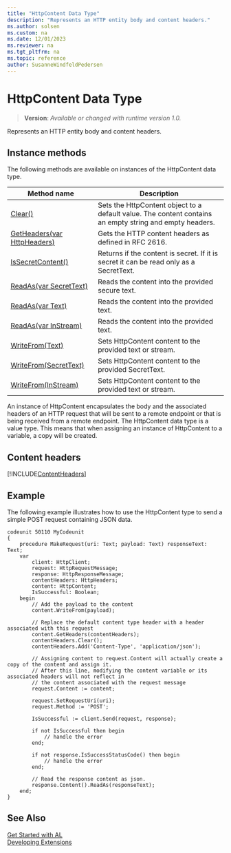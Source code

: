 ```yaml
---
title: "HttpContent Data Type"
description: "Represents an HTTP entity body and content headers."
ms.author: solsen
ms.custom: na
ms.date: 12/01/2023
ms.reviewer: na
ms.tgt_pltfrm: na
ms.topic: reference
author: SusanneWindfeldPedersen
---
```

[//]: # (START>DO_NOT_EDIT)
[//]: # (IMPORTANT:Do not edit any of the content between here and the END>DO_NOT_EDIT.)
[//]: # (Any modifications should be made in the .xml files in the ModernDev repo.)
# HttpContent Data Type
> **Version**: _Available or changed with runtime version 1.0._

Represents an HTTP entity body and content headers.



## Instance methods
The following methods are available on instances of the HttpContent data type.

|Method name|Description|
|-----------|-----------|
|[Clear()](httpcontent-clear-method.md)|Sets the HttpContent object to a default value. The content contains an empty string and empty headers.|
|[GetHeaders(var HttpHeaders)](httpcontent-getheaders-method.md)|Gets the HTTP content headers as defined in RFC 2616.|
|[IsSecretContent()](httpcontent-issecretcontent-method.md)|Returns if the content is secret. If it is secret it can be read only as a SecretText.|
|[ReadAs(var SecretText)](httpcontent-readas-secrettext-method.md)|Reads the content into the provided secure text.|
|[ReadAs(var Text)](httpcontent-readas-text-method.md)|Reads the content into the provided text.|
|[ReadAs(var InStream)](httpcontent-readas-instream-method.md)|Reads the content into the provided text.|
|[WriteFrom(Text)](httpcontent-writefrom-text-method.md)|Sets HttpContent content to the provided text or stream.|
|[WriteFrom(SecretText)](httpcontent-writefrom-secrettext-method.md)|Sets HttpContent content to the provided SecretText.|
|[WriteFrom(InStream)](httpcontent-writefrom-instream-method.md)|Sets HttpContent content to the provided text or stream.|

[//]: # (IMPORTANT: END>DO_NOT_EDIT)

An instance of HttpContent encapsulates the body and the associated headers of an HTTP request that will be sent to a remote endpoint or that is being received from a remote endpoint.
The HttpContent data type is a value type. This means that when assigning an instance of HttpContent to a variable, a copy will be created. 

## Content headers

[!INCLUDE[ContentHeaders](../../../includes/include-http-contentheaders.md )]


## Example
The following example illustrates how to use the HttpContent type to send a simple POST request containing JSON data.

```al
codeunit 50110 MyCodeunit
{
    procedure MakeRequest(uri: Text; payload: Text) responseText: Text;
    var
        client: HttpClient;
        request: HttpRequestMessage;
        response: HttpResponseMessage;
        contentHeaders: HttpHeaders;
        content: HttpContent;
        IsSuccessful: Boolean;
    begin
        // Add the payload to the content
        content.WriteFrom(payload);

        // Replace the default content type header with a header associated with this request
        content.GetHeaders(contentHeaders);
        contentHeaders.Clear();
        contentHeaders.Add('Content-Type', 'application/json');

        // Assigning content to request.Content will actually create a copy of the content and assign it.
        // After this line, modifying the content variable or its associated headers will not reflect in 
        // the content associated with the request message
        request.Content := content;

        request.SetRequestUri(uri);
        request.Method := 'POST';

        IsSuccessful := client.Send(request, response);

        if not IsSuccessful then begin
            // handle the error
        end;

        if not response.IsSuccessStatusCode() then begin
            // handle the error
        end;

        // Read the response content as json.
        response.Content().ReadAs(responseText);
    end;
}
```

## See Also
[Get Started with AL](../../devenv-get-started.md)  
[Developing Extensions](../../devenv-dev-overview.md)  